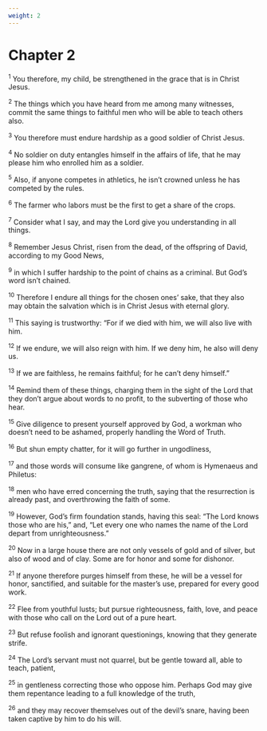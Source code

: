 ```yaml
---
weight: 2
---
```


# Chapter 2

<sup>1</sup> You therefore, my child, be strengthened in the grace that is in Christ Jesus. 

<sup>2</sup> The things which you have heard from me among many witnesses, commit the same things to faithful men who will be able to teach others also. 

<sup>3</sup> You therefore must endure hardship as a good soldier of Christ Jesus. 

<sup>4</sup> No soldier on duty entangles himself in the affairs of life, that he may please him who enrolled him as a soldier. 

<sup>5</sup> Also, if anyone competes in athletics, he isn’t crowned unless he has competed by the rules. 

<sup>6</sup> The farmer who labors must be the first to get a share of the crops. 

<sup>7</sup> Consider what I say, and may the Lord give you understanding in all things. 

<sup>8</sup> Remember Jesus Christ, risen from the dead, of the offspring of David, according to my Good News, 

<sup>9</sup> in which I suffer hardship to the point of chains as a criminal. But God’s word isn’t chained. 

<sup>10</sup> Therefore I endure all things for the chosen ones’ sake, that they also may obtain the salvation which is in Christ Jesus with eternal glory. 

<sup>11</sup> This saying is trustworthy: “For if we died with him, we will also live with him. 

<sup>12</sup> If we endure, we will also reign with him. If we deny him, he also will deny us. 

<sup>13</sup> If we are faithless, he remains faithful; for he can’t deny himself.” 

<sup>14</sup> Remind them of these things, charging them in the sight of the Lord that they don’t argue about words to no profit, to the subverting of those who hear. 

<sup>15</sup> Give diligence to present yourself approved by God, a workman who doesn’t need to be ashamed, properly handling the Word of Truth. 

<sup>16</sup> But shun empty chatter, for it will go further in ungodliness, 

<sup>17</sup> and those words will consume like gangrene, of whom is Hymenaeus and Philetus: 

<sup>18</sup> men who have erred concerning the truth, saying that the resurrection is already past, and overthrowing the faith of some. 

<sup>19</sup> However, God’s firm foundation stands, having this seal: “The Lord knows those who are his,” and, “Let every one who names the name of the Lord depart from unrighteousness.” 

<sup>20</sup> Now in a large house there are not only vessels of gold and of silver, but also of wood and of clay. Some are for honor and some for dishonor. 

<sup>21</sup> If anyone therefore purges himself from these, he will be a vessel for honor, sanctified, and suitable for the master’s use, prepared for every good work. 

<sup>22</sup> Flee from youthful lusts; but pursue righteousness, faith, love, and peace with those who call on the Lord out of a pure heart. 

<sup>23</sup> But refuse foolish and ignorant questionings, knowing that they generate strife. 

<sup>24</sup> The Lord’s servant must not quarrel, but be gentle toward all, able to teach, patient, 

<sup>25</sup> in gentleness correcting those who oppose him. Perhaps God may give them repentance leading to a full knowledge of the truth, 

<sup>26</sup> and they may recover themselves out of the devil’s snare, having been taken captive by him to do his will. 



